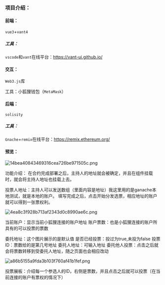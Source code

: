 ### 项目介绍：

#### 前端：

`vue3`+`vant4`

##### 工具：

`vscode`和`vant`在线平台：https://vant-ui.github.io/

#### 交互：

`Web3.js`库

工具：小狐狸钱包（`MetaMask`）

#### 后端：

`solisity`

##### 工具：

`Gnache`+`remix`在线平台：https://remix.ethereum.org/

#### 预览：

![14bea40843469316cea726be971505c.png](https://s2.loli.net/2024/08/17/h8xeagCoNsu6XMd.png)

功能介绍：
在合约完成部署之后，主持人的地址就会被确定，并且在组件挂载时，就会将主持人地址也挂载上去。

投票人地址：主持人可以发送数组（里面内容是地址）我这里用的是ganache本地测试，就是本地的账户。
填写完成之后，点击开始分发选票，相应地址的账户就可以得到一张票权利。



![4ea8c3f928b713af2343d0c8990ae6c.png](https://s2.loli.net/2024/08/17/NA1hbgezU38MBsv.png)

当前账户：显示当前小狐狸连接的账户地址
账户票数：也是小狐狸连接的账户所具有的可以投票的票数

委托地址：这个图片展示的是默认值
是否已经投票：投过为true,未投为false
投票ID：票数给的是第几号地址
委托人地址：可输入地址
委托他人投票：点击之后就会将票数转移到受委托人地址，随之页面也会相应改动



![a86b5155a9fda3b103f760af41b1fef.png](https://s2.loli.net/2024/08/17/Q9P7wrBcl2oWv6a.png)


投票展板：介绍每一个参选人的ID，右侧是票数，并且点击之后就可以投票（在当前连接的账户有票权的情况下）